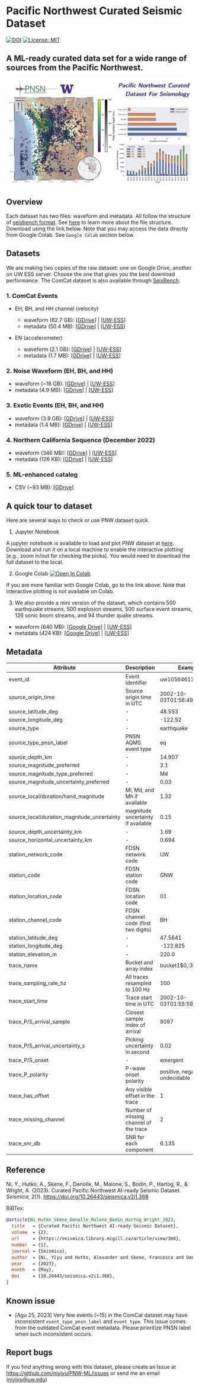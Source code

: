 # Pacific Northwest Curated Seismic Dataset
[![DOI](https://zenodo.org/badge/470042054.svg)](https://zenodo.org/badge/latestdoi/470042054) [![License: MIT](https://img.shields.io/badge/License-MIT-yellow.svg)](https://opensource.org/licenses/MIT)
## A ML-ready curated data set for a wide range of sources from the Pacific Northwest.

![map](./figures/README_overview.png)

## Overview
Each dataset has two files: waveform and metadata. All follow the structure of [seisbench format](https://seisbench.readthedocs.io/en/latest/). See [here](https://seisbench.readthedocs.io/en/latest/pages/data_format.html) to learn more about the  file structure. Download using the link below. Note that you may access the data directly from Google Colab. See `Google Colab` section below.

## Datasets
We are making two copies of the raw dataset: one on Google Drive, another on UW ESS server. Choose the one that gives you the best download performance. The ComCat dataset is also available through [SeisBench](https://github.com/seisbench/seisbench).

### 1. ComCat Events
- EH, BH, and HH channel (velocity)
  - waveform (62.7 GB): [[GDrive](https://drive.google.com/file/d/10UCLyJSRibvhon9CuUTfns3fObNFKDer/view?usp=sharing)] | [[UW-ESS](https://dasway.ess.washington.edu/niyiyu/PNW-ML/comcat_waveforms.hdf5)]
  - metadata (50.4 MB): [[GDrive](https://drive.google.com/file/d/1bKDITx8KiDGZUaUoWQSZilpo7GhdWxKv/view?usp=sharing)] | [[UW-ESS](https://dasway.ess.washington.edu/niyiyu/PNW-ML/comcat_metadata.csv)]

- EN (accelerometer)
  - waveform (2.1 GB): [[GDrive](https://drive.google.com/file/d/1I16psU3YJ7CFFNWZiaAGPlw1M3BmvuT8/view?usp=sharing)] | [[UW-ESS](https://dasway.ess.washington.edu/niyiyu/PNW-ML/accelerometer_waveforms.hdf5)]
  - metadata (1.7 MB): [[GDrive](https://drive.google.com/file/d/1xpeaoC3NsZqyICIbNHF2J46WsfZwwF6K/view?usp=sharing)] | [[UW-ESS](https://dasway.ess.washington.edu/niyiyu/PNW-ML/accelerometer_metadata.csv)]

### 2. Noise Waveform (EH, BH, and HH)
  - waveform (~18 GB): [[GDrive](https://drive.google.com/file/d/1Z55WTcoyy-bR-WwWbedlZJrSo6tkRLlJ/view?usp=sharing)] | [[UW-ESS](https://dasway.ess.washington.edu/niyiyu/PNW-ML/noise_waveforms.hdf5)]
  - metadata (4.9 MB): [[GDrive](https://drive.google.com/file/d/1Ou5AKRczEqnNRsSEUSafIRlGcXTvLLUW/view?usp=sharing)] | [[UW-ESS](https://dasway.ess.washington.edu/niyiyu/PNW-ML/noise_metadata.csv)]
  
### 3. Exotic Events (EH, BH, and HH)
  - waveform (3.9 GB): [[GDrive](https://drive.google.com/file/d/1pxGQnLnAwXf9Zhc8xfh1HXEOsXjga2sG/view?usp=sharing)] | [[UW-ESS](https://dasway.ess.washington.edu/niyiyu/PNW-ML/exotic_waveforms.hdf5)]
  - metadata (1.4 MB): [[GDrive](https://drive.google.com/file/d/1brCZkrKjRtToLxBX5ob7qHX6EBq00nAM/view?usp=sharing)] | [[UW-ESS](https://dasway.ess.washington.edu/niyiyu/PNW-ML/exotic_metadata.csv)]

### 4. Northern California Sequence (December 2022)
  - waveform (346 MB): [[GDrive](https://drive.google.com/file/d/15UxIbxacloPlY2DUTDBEnBaMYvh2eXVI/view?usp=sharing)] | [[UW-ESS](https://dasway.ess.washington.edu/niyiyu/PNW-ML/norcal_waveforms.hdf5)]
  - metadata (126 KB): [[GDrive](https://drive.google.com/file/d/1BhLVODzlu407JDZ0OteoPgZlTE-o469O/view?usp=sharing)] | [[UW-ESS](https://dasway.ess.washington.edu/niyiyu/PNW-ML/norcal_metadata.csv)]

### 5. ML-enhanced catalog
  - CSV (~93 MB): [[GDrive](https://drive.google.com/file/d/16qUT_3-duVuKwfmPmvtH5EifL4eeyRvv/view?usp=sharing)] 


## A quick tour to dataset
Here are several ways to check or use PNW dataset quick.

1. Jupyter Notebook
   
  A jupyter notebook is available to load and plot PNW dataset at [here](./notebooks/inspect_pnw_dataset.ipynb). Download and run it on a local machine to enable the interactive plotting (e.g., zoom in/out for checking the picks). You would need to download the full dataset to the local.

2. Google Colab [![Open In Colab](https://colab.research.google.com/assets/colab-badge.svg)](https://colab.research.google.com/drive/17Qu54ZI_HxJjIgLgo9K18-vwpXWoIeYM?usp=sharing)

  If you are more familiar with Google Colab, go to the link above. Note that interactive plotting is not available on Colab.

3. We also provide a mini version of the dataset, which contains 500 earthquake streams, 500 explosion streams, 500 surface event streams, 126 sonic boom streams, and 94 thunder quake streams.
  - waveform (640 MB): [[Google Drive](https://drive.google.com/file/d/1jIZP96p3bBDJGXMp73Dlh4zTaSjjilaB/view?usp=sharing)] | [[UW-ESS](https://dasway.ess.washington.edu/niyiyu/PNW-ML/miniPNW_waveforms.hdf5)]
  - metadata (424 KB): [[Google Drive](https://drive.google.com/file/d/1F_A91-WmBSVbLS8YyxMrJhAIS_2w04-T/view?usp=sharing)] | [[UW-ESS](https://dasway.ess.washington.edu/niyiyu/PNW-ML/miniPNW_metadata.csv)]

## Metadata
| Attribute | Description | Example |
| ----------- | ----------- |-------|
| event_id | Event identifier | uw10564613 |
| source_origin_time | Source origin time in UTC | 2002-10-03T01:56:49.530000Z |
| source_latitude_deg | - | 48.553 |
| source_longitude_deg | - | -122.52 |
| source_type | - | earthquake |
| source_type_pnsn_label | PNSN AQMS event type | eq |
| source_depth_km | - | 14.907 |
| source_magnitude_preferred | - | 2.1 |
| source_magnitude_type_preferred | - | Md |
| source_magnitude_uncertainty_preferred | - | 0.03 |
| source_local/duration/hand_magnitude | Ml, Md, and Mh if available | 1.32 |
| source_local/duration_magnitude_uncertainty | magnitude uncertainty if available | 0.15 |
| source_depth_uncertainty_km | - | 1.69 |
| source_horizontal_uncertainty_km | - |0.694 |
| station_network_code | FDSN network code | UW |
| station_code | FDSN station code | GNW |
| station_location_code | FDSN location code | 01 |
| station_channel_code | FDSN channel code (first two digits) | BH |
| station_latitude_deg | - | 47.5641 |
| station_longitude_deg | - | -122.825 |
| station_elevation_m | - | 220.0 |
| trace_name | Bucket and array index | bucket1\$0,:3:15001 |
| trace_sampling_rate_hz | All traces resampled to 100 Hz | 100 |
| trace_start_time |  Trace start time in UTC | 2002-10-03T01:55:59.530000Z |
| trace_P/S_arrival_sample | Closest sample index of arrival  | 8097 |
| trace_P/S_arrival_uncertainty_s | Picking uncertainty in second |  0.02 |
| trace_P/S_onset | - |  emergent |
| trace_P_polarity | P-wave onset polarity | positive, negative, or undecidable |
| trace_has_offset | Any visible offset in the trace | 1 |
| trace_missing_channel | Number of missing channel of the trace | 2 |
| trace_snr_db | SNR for each component |  6.135|3.065|11.766 |

## Reference
Ni, Y., Hutko, A., Skene, F., Denolle, M., Malone, S., Bodin, P., Hartog, R., & Wright, A. (2023). Curated Pacific Northwest AI-ready Seismic Dataset. *Seismica*, 2(1). https://doi.org/10.26443/seismica.v2i1.368

BiBTex:
```bibtex
@article{Ni_Hutko_Skene_Denolle_Malone_Bodin_Hartog_Wright_2023, 
  title   = {Curated Pacific Northwest AI-ready Seismic Dataset}, 
  volume  = {2}, 
  url     = {https://seismica.library.mcgill.ca/article/view/368}, 
  number  = {1}, 
  journal = {Seismica}, 
  author  = {Ni, Yiyu and Hutko, Alexander and Skene, Francesca and Denolle, Marine and Malone, Stephen and Bodin, Paul and Hartog, Renate and Wright, Amy}, 
  year    = {2023}, 
  month   = {May},
  doi     = {10.26443/seismica.v2i1.368}, 
}
```

## Known issue
* [Agu 25, 2023] Very few events (~15) in the ComCat dataset may have inconsistent `event_type_pnsn_label` and `event_type`. This issue comes from the outdated ComCat event metadata. Please prioritize PNSN label when such inconsistent occurs.

## Report bugs
If you find anything wrong with this dataset, please create an Issue at https://github.com/niyiyu/PNW-ML/issues or send me an email (niyiyu@uw.edu)